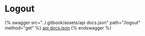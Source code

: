 # Logout

{% swagger src="../.gitbook/assets/api docs.json" path="/logout" method="get" %}
[api docs.json](<../.gitbook/assets/api docs.json>)
{% endswagger %}
